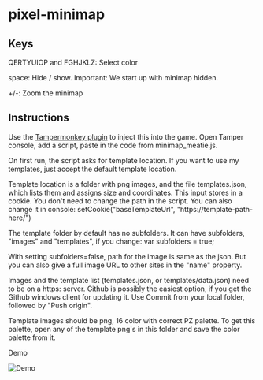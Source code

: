 # pixel-minimap

## Keys

QERTYUIOP and FGHJKLZ: Select color

space: Hide / show.  Important: We start up with minimap hidden.

+/-: Zoom the minimap

## Instructions

Use the [Tampermonkey plugin](https://chrome.google.com/webstore/detail/tampermonkey/dhdgffkkebhmkfjojejmpbldmpobfkfo) to inject this into the game. Open Tamper console, add a script, paste in the code from minimap_meatie.js.

On first run, the script asks for template location. If you want to use my templates, just accept the default template location.

Template location is a folder with png images, and the file templates.json, which lists them and assigns size and coordinates. This input stores in a cookie. You don't need to change the path in the script. You can also change it in console:
setCookie("baseTemplateUrl", "https://template-path-here/")

The template folder by default has no subfolders. It can have subfolders, "images" and "templates", if you change:
var subfolders = true;

With setting subfolders=false, path for the image is same as the json.
But you can also give a full image URL to other sites in the "name" property.

Images and the template list (templates.json, or templates/data.json) need to be on a https: server.
Github is possibly the easiest option, if you get the Github windows client for updating it.
Use Commit from your local folder, followed by "Push origin".

Template images should be png, 16 color with correct PZ palette. To get this palette, open any of the template png's in this folder and save the color palette from it.

Demo

![Demo](demo.png)
